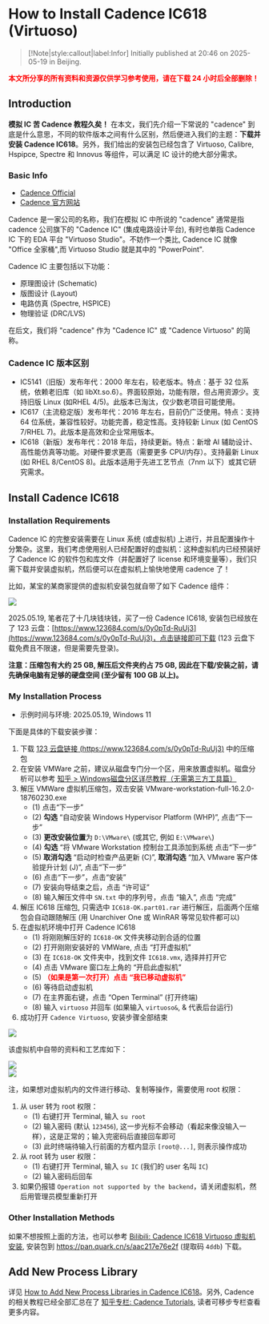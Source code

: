 # How to Install Cadence IC618 (Virtuoso)

> [!Note|style:callout|label:Infor]
> Initially published at 20:46 on 2025-05-19 in Beijing.

**<span style='color:red'>本文所分享的所有资料和资源仅供学习参考使用，请在下载 24 小时后全部删除！</span>**<br>


## Introduction

**模拟 IC 苦 Cadence 教程久矣！** 在本文，我们先介绍一下常说的 "cadence" 到底是什么意思，不同的软件版本之间有什么区别，然后便进入我们的主题：**下载并安装 Cadence IC618**。另外，我们给出的安装包已经包含了 Virtuoso, Calibre, Hspipce, Spectre 和 Innovus 等组件，可以满足 IC 设计的绝大部分需求。


### Basic Info

- [Cadence Official](https://www.cadence.com/en_US/home.html)
- [Cadence 官方网站](https://www.cadence.com/zh_CN/home/company.html)

Cadence 是一家公司的名称，我们在模拟 IC 中所说的 "cadence" 通常是指 cadence 公司旗下的 "Cadence IC"  (集成电路设计平台), 有时也单指 Cadence IC 下的 EDA 平台 "Virtuoso Studio"。不妨作一个类比, Cadence IC 就像 "Office 全家桶",而 Virtuoso Studio 就是其中的 "PowerPoint". 

Cadence IC 主要包括以下功能：
- 原理图设计 (Schematic)
- 版图设计 (Layout)
- 电路仿真 (Spectre, HSPICE)
- 物理验证 (DRC/LVS)

在后文，我们将 "cadence" 作为 "Cadence IC" 或 "Cadence Virtuoso" 的简称。

### Cadence IC 版本区别


- IC5141（旧版）发布年代：2000 年左右，较老版本。特点：基于 32 位系统，依赖老旧库（如 libXt.so.6）。界面较原始，功能有限，但占用资源少。支持旧版 Linux (如RHEL 4/5)。此版本已淘汰，仅少数老项目可能使用。
- IC617（主流稳定版）发布年代：2016 年左右，目前仍广泛使用。特点：支持 64 位系统，兼容性较好。功能完善，稳定性高。支持较新 Linux (如 CentOS 7/RHEL 7)。此版本是高效和企业常用版本。
- IC618（新版）发布年代：2018 年后，持续更新。特点：新增 AI 辅助设计、高性能仿真等功能。对硬件要求更高（需要更多 CPU/内存）。支持最新 Linux (如 RHEL 8/CentOS 8)。此版本适用于先进工艺节点（7nm 以下）或其它研究需求。


## Install Cadence IC618

### Installation Requirements

Cadence IC 的完整安装需要在 Linux 系统 (或虚拟机) 上进行，并且配置操作十分繁杂。这里，我们考虑使用别人已经配置好的虚拟机：这种虚拟机内已经预装好了 Cadence IC 的软件包和库文件（并配置好了 license 和环境变量等），我们只需下载并安装虚拟机，然后便可以在虚拟机上愉快地使用 cadence 了！

比如，某宝的某商家提供的虚拟机安装包就自带了如下 Cadence 组件：
<div class="center"><img src="https://imagebank-0.oss-cn-beijing.aliyuncs.com/VS-PicGo/2025-05-19-20-09-54_Cadence.png"/></div>

2025.05.19, 笔者花了十几块钱块钱，买了一份 Cadence IC618, 安装包已经放在了 123 云盘：[https://www.123684.com/s/0y0pTd-RuUj3](https://www.123684.com/s/0y0pTd-RuUj3)，点击链接即可下载 (123 云盘下载免费且不限速，但是需要先登录)。

**注意：压缩包有大约 25 GB, 解压后文件夹约占 75 GB, 因此在下载/安装之前，请先确保电脑有足够的硬盘空间 (至少留有 100 GB 以上)。**


### My Installation Process

- 示例时间与环境: 2025.05.19, Windows 11

下面是具体的下载安装步骤：

1. 下载 [123 云盘链接 (https://www.123684.com/s/0y0pTd-RuUj3)](https://www.123684.com/s/0y0pTd-RuUj3) 中的压缩包
2. 在安装 VMWare 之前，建议从磁盘专门分一个区，用来放置虚拟机。磁盘分析可以参考 [知乎 > Windows磁盘分区详尽教程（无需第三方工具篇）](https://zhuanlan.zhihu.com/p/95133122)
3. 解压 VMWare 虚拟机压缩包，双击安装 VMware-workstation-full-16.2.0-18760230.exe
    - (1) 点击“下一步”
    - (2) **勾选** “自动安装 Windows Hypervisor Platform (WHP)”, 点击“下一步”
    - (3) **更改安装位置**为 `D:\VMware\` (或其它, 例如 `E:\VMware\`)
    - (4) **勾选** “将 VMware Workstation 控制台工具添加到系统 点击“下一步”
    - (5) **取消勾选** “启动时检查产品更新 (C)”, **取消勾选** “加入 VMware 客户体验提升计划 (J)”, 点击“下一步”
    - (6) 点击“下一步”，点击“安装”
    - (7) 安装向导结束之后，点击 “许可证”
    - (8) 输入解压文件中 `SN.txt` 中的序列号，点击 “输入”, 点击 “完成”
4. 解压 IC618 压缩包, 只需选中 `IC618-OK.part01.rar` 进行解压，后面两个压缩包会自动跟随解压 (用 Unarchiver One 或 WinRAR 等常见软件都可以)
5. 在虚拟机环境中打开 Cadence IC618
    - (1) 将刚刚解压好的 `IC618-OK` 文件夹移动到合适的位置
    - (2) 打开刚刚安装好的 VMWare, 点击 “打开虚拟机”
    - (3) 在 `IC618-OK` 文件夹中，找到文件 `IC618.vmx`, 选择并打开它
    - (4) 点击 VMware 窗口左上角的 “开启此虚拟机”
    - (5) **<span style='color:red'> （如果是第一次打开）点击 “我已移动虚拟机” </span>**
    - (6) 等待启动虚拟机
    - (7) 在主界面右键，点击 “Open Terminal” (打开终端)
    - (8) 输入 `virtuoso` 并回车 (如果输入 `virtuoso&`, & 代表后台运行)
6. 成功打开 `Cadence Virtuoso`, 安装步骤全部结束

<div class="center"><img src="https://imagebank-0.oss-cn-beijing.aliyuncs.com/VS-PicGo/2025-05-20-00-12-09_Cadence.png"/></div>

该虚拟机中自带的资料和工艺库如下：
<div class="center"><img src="https://imagebank-0.oss-cn-beijing.aliyuncs.com/VS-PicGo/2025-05-20-00-36-49_Cadence.png"/></div>
<div class="center"><img src="https://imagebank-0.oss-cn-beijing.aliyuncs.com/VS-PicGo/2025-05-20-01-06-37_Cadence.png"/></div>


注，如果想对虚拟机内的文件进行移动、复制等操作，需要使用 root 权限：
1. 从 user 转为 root 权限：
    - (1) 右键打开 Terminal, 输入 `su root`
    - (2) 输入密码 (默认 `123456`), 这一步光标不会移动（看起来像没输入一样），这是正常的；输入完密码后直接回车即可
    - (3) 此时终端待输入行前面的方框内显示 `[root@...]`, 则表示操作成功
2. 从 root 转为 user 权限：
    - (1) 右键打开 Terminal, 输入 `su IC` (我们的 user 名叫 `IC`)
    - (2) 输入密码后回车
3. 如果仍报错 `Operation not supported by the backend`，请关闭虚拟机，然后用管理员模型重新打开




### Other Installation Methods

如果不想按照上面的方法，也可以参考 [Bilibili: Cadence IC618 Virtuoso 虚拟机安装](https://www.bilibili.com/video/BV1Z14y197qF), 安装包到 https://pan.quark.cn/s/aac217e76e2f (提取码 `4ddb`) 下载。

## Add New Process Library


详见 [How to Add New Process Libraries in Cadence IC618](<AnalogIC/Virtuoso Tutorials - 3. How to Add New Process Libraries in Cadence IC618.md>)。另外, Cadence 的相关教程已经全部汇总在了 [知乎专栏: Cadence Tutorials](https://www.zhihu.com/column/c_1917022837237081134), 读者可移步专栏查看更多内容。


